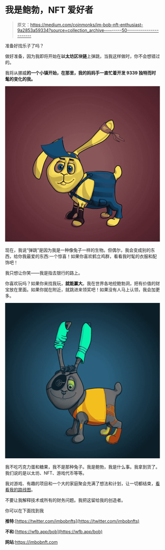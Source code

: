# 我是鲍勃，NFT 爱好者

> 原文：<https://medium.com/coinmonks/im-bob-nft-enthusiast-9a2853a59334?source=collection_archive---------50----------------------->

准备好找乐子了吗？

做好准备，因为我即将开始在**以太坊区块链**上弹跳，当我这样做时，你不会想错过的。

我将从挪威**的一个小镇开始，在那里，我的妈妈手一直忙着开发 **9339 独特而时髦的变化**的我。**

![](img/e1e8616202b54399310ab84b541b5214.png)

现在，我说“弹跳”是因为我是一种像兔子一样的生物。但偶尔，我会变成别的东西，给你我最爱的东西:一个惊喜！如果你喜欢鹤立鸡群，看看我时髦的衣服和配饰吧！

我只想让你笑——我是指去银行的路上。

你喜欢玩吗？如果你来找我玩，**就能赢大**。我在世界各地挖鲍勃洞，把有价值的财宝放在里面。如果你就在附近，就跳进来领奖吧！如果没有人马上认领，我会加更多。

![](img/58568e5de67461d6b7ba1c2832ac1cee.png)

我不吃巧克力蛋和糖果，我不是那种兔子。我是鲍勃，我是什么事。我拿到货了。我们说的是以太坊、NFT、游戏代币等等。

我对游戏、有趣的项目和一个大的家庭聚会充满了想法和计划，让一切都结束，[看看我的路线图](https://imbobnft.com)。

不要让我解释技术或所有的财务问题。我把这留给我的创造者。

你可以在下面找到我

**推特**:[https://twitter.com/imbobnfts](https://twitter.com/imbobnfts)

**不和**:[https://wfb.app/bob](https://wfb.app/bob)

**网站**:https://imbobnft.com